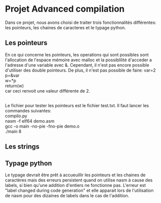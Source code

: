 # Projet Advanced compilation
Dans ce projet, nous avons choisi de traiter trois fonctionnalités différentes: les pointeurs, les chaines de caracteres et le typage python.

<h2>Les pointeurs</h2>
En ce qui concerne les pointeurs, les operations qui sont possibles sont l'allocation de l'espace mémoire avec malloc et la possiblilité d'acceder a l'adresse d'une variable avec &. Cependant, il n'est pas encore possible d'utiliser des double pointeurs. De plus, il n'est pas possible de faire: 
var=2<br> p=&var<br> w=*p<br> return(w)<br> car ceci renvoit une valeur différente de 2.<br><br>

Le fichier pour tester les pointeurs est le fichier test.txt. Il faut lancer les commandes suivantes:<br>
compilo.py<br>
nasm -f elf64 demo.asm<br>
gcc -o main -no-pie -fno-pie demo.o<br>
./main 8



<h2>Les strings</h2>


<h2>Typage python</h2>
Le typage devrait être prêt à accueuillir les pointeurs et les chaines de caractères mais des erreurs persistent quand on utilise nasm à cause des labels, si bien qu'une addition d'entiers ne fonctionne pas. L'erreur est "label changed during code generation" et elle apparait lors de l'utilisation de nasm pour des dizaines de labels dans le cas de l'addition.
